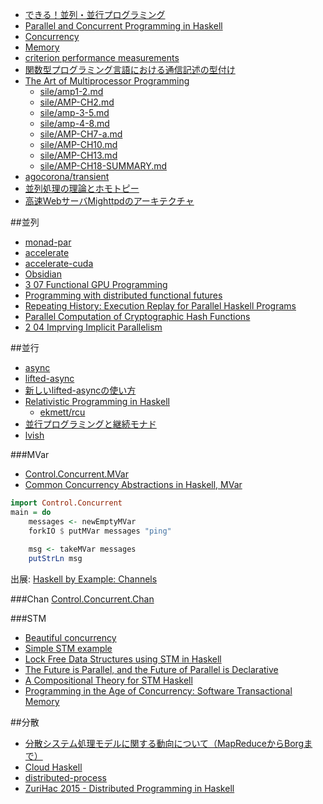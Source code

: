 * [できる！並列・並行プログラミング](http://www.slideshare.net/pfi/ss-9780450)
* [Parallel and Concurrent Programming in Haskell](http://chimera.labs.oreilly.com/books/1230000000929/index.html)
* [Concurrency](http://www.scs.stanford.edu/14sp-cs240h/slides/concurrency-slides.html)
* [Memory](http://www.scs.stanford.edu/14sp-cs240h/slides/memory-slides.html)
* [criterion performance measurements](https://tvh.github.io/refs-bench.html)
* [関数型プログラミング言語における通信記述の型付け](http://ir.nul.nagoya-u.ac.jp/jspui/handle/2237/16436)
* [The Art of Multiprocessor Programming](http://www.e-reading.club/bookreader.php/134637/Herlihy_-_The_art_of_multiprocessor_programming.pdf)
    * [sile/amp1-2.md](https://gist.github.com/sile/3130042)
    * [sile/AMP-CH2.md](https://gist.github.com/sile/8097704)
    * [sile/amp-3-5.md](https://gist.github.com/sile/3568187)
    * [sile/amp-4-8.md](https://gist.github.com/sile/3762308)
    * [sile/AMP-CH7-a.md](https://gist.github.com/sile/6a0fd3da6fb2f02ef163)
    * [sile/AMP-CH10.md](https://gist.github.com/sile/2d50fc54fa25e55da139)
    * [sile/AMP-CH13.md](https://gist.github.com/sile/83593f59c7f3e205fb8b)
    * [sile/AMP-CH18-SUMMARY.md](https://gist.github.com/sile/1dc1a595e2c4c998b6b6)
* [agocorona/transient](https://github.com/agocorona/transient)
* [並列処理の理論とホモトピー](http://pantodon.shinshu-u.ac.jp/topology/literature/concurrency.html)
* [高速WebサーバMighttpdのアーキテクチャ](http://www.iij.ad.jp/company/development/tech/activities/mighttpd/)

##並列
* [monad-par](https://hackage.haskell.org/package/monad-par)
* [accelerate](http://hackage.haskell.org/package/accelerate)
* [accelerate-cuda](http://hackage.haskell.org/package/accelerate-cuda)
* [Obsidian](https://hackage.haskell.org/package/Obsidian)
* [3 07 Functional GPU Programming](https://www.youtube.com/watch?v=8cXZTDLC9FY)
* [Programming with distributed functional futures](http://www.macs.hw.ac.uk/~rs46/posts/2015-09-07-distributed-functional-futures.html)
* [Repeating History: Execution Replay for Parallel Haskell Programs](https://research-repository.st-andrews.ac.uk/bitstream/10023/5895/1/tfp2012.pdf)
* [Parallel Computation of Cryptographic Hash Functions](https://www.youtube.com/watch?v=VL04HTzL2B0)
* [2 04 Imprving Implicit Parallelism](https://www.youtube.com/watch?v=UsU8h0WYemo)

##並行
* [async](http://hackage.haskell.org/package/async)
* [lifted-async](https://hackage.haskell.org/package/lifted-async)
* [新しいlifted-asyncの使い方](http://maoe.hatenadiary.jp/entry/2014/12/31/015338)
* [Relativistic Programming in Haskell](http://web.cecs.pdx.edu/~walpole/papers/haskell2015.pdf)
   * [ekmett/rcu](https://github.com/ekmett/rcu)
* [並行プログラミングと継続モナド](http://www.slideshare.net/RuiccRail/ss-52718653)
* [lvish](http://hackage.haskell.org/package/lvish)

###MVar
* [Control.Concurrent.MVar](https://hackage.haskell.org/package/base/docs/Control-Concurrent-MVar.html)
* [Common Concurrency Abstractions in Haskell, MVar](http://www.kuznero.com/posts/haskell/2015-07-31-common-concurrency-abstractions-MVar-part-2.html)

```haskell
import Control.Concurrent
main = do
    messages <- newEmptyMVar
    forkIO $ putMVar messages "ping"
    
    msg <- takeMVar messages
    putStrLn msg
```

出展: [Haskell by Example: Channels](http://lotz84.github.io/haskellbyexample/ex/channels)

###Chan
[Control.Concurrent.Chan](https://hackage.haskell.org/package/base/docs/Control-Concurrent-Chan.html)

###STM
* [Beautiful concurrency](http://research.microsoft.com/en-us/um/people/simonpj/papers/stm/beautiful.pdf)
* [Simple STM example](https://wiki.haskell.org/Simple_STM_example)
* [Lock Free Data Structures using STM in Haskell](http://research.microsoft.com/en-us/um/people/simonpj/papers/stm/lock-free-flops06.pdf)
* [The Future is Parallel, and the Future of Parallel is Declarative](https://www.youtube.com/watch?v=hlyQjK1qjw8)
* [A Compositional Theory for STM Haskell](https://vimeo.com/6685355)
* [Programming in the Age of Concurrency: Software Transactional Memory](http://channel9.msdn.com/Shows/Going+Deep/Programming-in-the-Age-of-Concurrency-Software-Transactional-Memory)

##分散
* [分散システム処理モデルに関する動向について（MapReduceからBorgまで）](http://techblog.yahoo.co.jp/architecture/2015_06_ditributed_system/)
* [Cloud Haskell](http://haskell-distributed.github.io/)
* [distributed-process](https://hackage.haskell.org/package/distributed-process)
* [ZuriHac 2015 - Distributed Programming in Haskell](https://www.youtube.com/watch?v=qlnU73a3Cw0)
